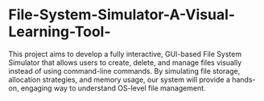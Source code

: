 # File-System-Simulator-A-Visual-Learning-Tool-
This project aims to develop a fully interactive, GUI-based File System Simulator that allows users  to create, delete, and manage files visually instead of using command-line commands. By simulating  file storage, allocation strategies, and memory usage, our system will provide a hands-on, engaging  way to understand OS-level file management.
